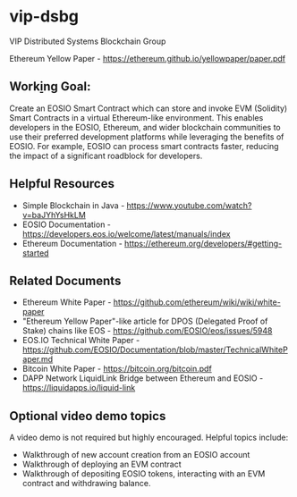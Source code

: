 # vip-dsbg
VIP Distributed Systems Blockchain Group

Ethereum Yellow Paper - https://ethereum.github.io/yellowpaper/paper.pdf

## Work[i](https://eosio.devpost.com/)ng Goal: 
Create an EOSIO Smart Contract which can store and invoke EVM (Solidity) Smart Contracts in a virtual Ethereum-like environment. This enables developers in the EOSIO, Ethereum, and wider blockchain communities to use their preferred development platforms while leveraging the benefits of EOSIO. For example, EOSIO can process smart contracts faster, reducing the impact of a significant roadblock for developers.

## Helpful Resources
- Simple Blockchain in Java - https://www.youtube.com/watch?v=baJYhYsHkLM
- EOSIO Documentation - https://developers.eos.io/welcome/latest/manuals/index
- Ethereum Documentation - https://ethereum.org/developers/#getting-started

## Related Documents
- Ethereum White Paper - https://github.com/ethereum/wiki/wiki/white-paper
- "Ethereum Yellow Paper"-like article for DPOS (Delegated Proof of Stake) chains like EOS - https://github.com/EOSIO/eos/issues/5948
- EOS.IO Technical White Paper - https://github.com/EOSIO/Documentation/blob/master/TechnicalWhitePaper.md
- Bitcoin White Paper - https://bitcoin.org/bitcoin.pdf
- DAPP Network LiquidLink Bridge between Ethereum and EOSIO - https://liquidapps.io/liquid-link

## Optional video demo topics
A video demo is not required but highly encouraged. Helpful topics include:
- Walkthrough of new account creation from an EOSIO account
- Walkthrough of deploying an EVM contract
- Walkthrough of depositing EOSIO tokens, interacting with an EVM contract and withdrawing balance.
